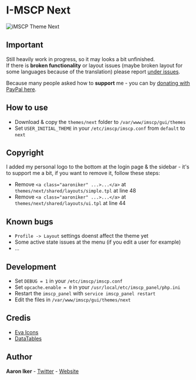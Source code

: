# I-MSCP Next

![iMSCP Theme Next](https://aaroniker.me/preview-next.png)

## Important

Still heavily work in progress, so it may looks a bit unfinished.  
If there is **broken functionality** or layout issues (maybe broken layout for some languages because of the translation) please report [under issues](https://github.com/aaroniker/imscp-next/issues).

Because many people asked how to **support** me - you can by [donating with PayPal here](https://www.paypal.com/cgi-bin/webscr?cmd=_s-xclick&hosted_button_id=Q43ZCK5VERE4Q&source=url).

## How to use

* Download & copy the `themes/next` folder to `/var/www/imscp/gui/themes`
* Set `USER_INITIAL_THEME` in your `/etc/imscp/imscp.conf` from `default` to `next`

## Copyright

I added my personal logo to the bottom at the login page & the sidebar - it's to support me a bit, if you want to remove it, follow these steps:
* Remove `<a class="aaroniker" ...>...</a>` at `themes/next/shared/layouts/simple.tpl` at line 48
* Remove `<a class="aaroniker" ...>...</a>` at `themes/next/shared/layouts/ui.tpl` at line 44

## Known bugs

* `Profile -> Layout` settings doenst affect the theme yet
* Some active state issues at the menu (if you edit a user for example)
* ...

## Development

* Set `DEBUG = 1` in your `/etc/imscp/imscp.conf`
* Set `opcache.enable = 0` in your `/usr/local/etc/imscp_panel/php.ini`
* Restart the `imscp_panel` with `service imscp_panel restart`
* Edit the files in `/var/www/imscp/gui/themes/next`

## Credis

* [Eva Icons](https://akveo.github.io/eva-icons/#/)
* [DataTables](https://datatables.net/)

## Author

**Aaron Iker** - [Twitter](https://twitter.com/aaroniker_me) - [Website](https://aaroniker.me/)
